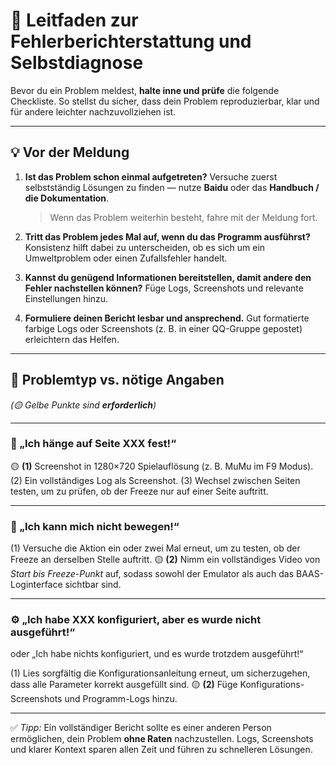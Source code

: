 
# 🧭 Leitfaden zur Fehlerberichterstattung und Selbstdiagnose

Bevor du ein Problem meldest, **halte inne und prüfe** die folgende Checkliste.
So stellst du sicher, dass dein Problem reproduzierbar, klar und für andere leichter nachzuvollziehen ist.

---

## 💡 Vor der Meldung

1. **Ist das Problem schon einmal aufgetreten?**
   Versuche zuerst selbstständig Lösungen zu finden — nutze **Baidu** oder das **Handbuch / die Dokumentation**.

   > Wenn das Problem weiterhin besteht, fahre mit der Meldung fort.

2. **Tritt das Problem jedes Mal auf, wenn du das Programm ausführst?**
   Konsistenz hilft dabei zu unterscheiden, ob es sich um ein Umweltproblem oder einen Zufallsfehler handelt.

3. **Kannst du genügend Informationen bereitstellen, damit andere den Fehler nachstellen können?**
   Füge Logs, Screenshots und relevante Einstellungen hinzu.

4. **Formuliere deinen Bericht lesbar und ansprechend.**
   Gut formatierte farbige Logs oder Screenshots (z. B. in einer QQ-Gruppe gepostet) erleichtern das Helfen.

---

## 🎨 Problemtyp vs. nötige Angaben

*(🟡 Gelbe Punkte sind **erforderlich**)*

---

### 🧱 „Ich hänge auf Seite XXX fest!“

🟡 **(1)** Screenshot in 1280×720 Spielauflösung (z. B. MuMu im F9 Modus).
(2) Ein vollständiges Log als Screenshot.
(3) Wechsel zwischen Seiten testen, um zu prüfen, ob der Freeze nur auf einer Seite auftritt.

---

### 🧍 „Ich kann mich nicht bewegen!“

(1) Versuche die Aktion ein oder zwei Mal erneut, um zu testen, ob der Freeze an derselben Stelle auftritt.
🟡 **(2)** Nimm ein vollständiges Video von *Start bis Freeze-Punkt* auf,
sodass sowohl der Emulator als auch das BAAS-Loginterface sichtbar sind.

---

### ⚙️ „Ich habe XXX konfiguriert, aber es wurde nicht ausgeführt!“

oder
„Ich habe nichts konfiguriert, und es wurde trotzdem ausgeführt!“

(1) Lies sorgfältig die Konfigurationsanleitung erneut, um sicherzugehen, dass alle Parameter korrekt ausgefüllt sind.
🟡 **(2)** Füge Konfigurations-Screenshots und Programm-Logs hinzu.

---

✅ *Tipp:* Ein vollständiger Bericht sollte es einer anderen Person ermöglichen, dein Problem **ohne Raten** nachzustellen.
Logs, Screenshots und klarer Kontext sparen allen Zeit und führen zu schnelleren Lösungen.
